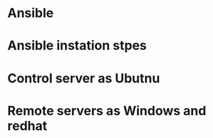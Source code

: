# Ansible
# Ansible instation stpes
# Control server as Ubutnu 
# Remote servers as Windows and redhat

